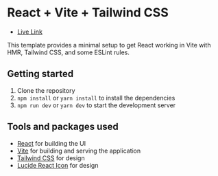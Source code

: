 # React + Vite + Tailwind CSS

- [Live Link](https://luxury-tarsier-178232.netlify.app/)

This template provides a minimal setup to get React working in Vite with HMR, Tailwind CSS, and some ESLint rules.

## Getting started

1. Clone the repository
2. `npm install` or `yarn install` to install the dependencies
3. `npm run dev` or `yarn dev` to start the development server

## Tools and packages used

- [React](https://reactjs.org/) for building the UI
- [Vite](https://vitejs.dev/) for building and serving the application
- [Tailwind CSS](https://tailwindcss.com/) for design
- [Lucide React Icon](https://lucide.dev/) for design

